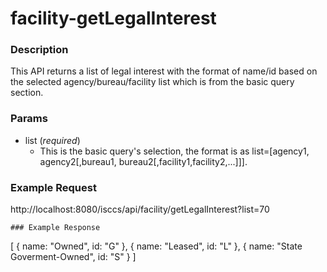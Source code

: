 # facility-getLegalInterest
### Description  
This API returns a list of legal interest with the format of name/id based on the selected agency/bureau/facility list which is from the basic query section.
       
### Params
* list (*required*)
    * This is the basic query's selection, the format is as list=[agency1, agency2[,bureau1, bureau2[,facility1,facility2,...]]].

### Example Request  
http://localhost:8080/isccs/api/facility/getLegalInterest?list=70
```
### Example Response  
```
[
    {
        name: "Owned",
        id: "G"
    },
    {
        name: "Leased",
        id: "L"
    },
    {
        name: "State Goverment-Owned",
        id: "S"
    }
]
```